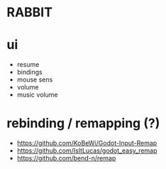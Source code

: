 # RABBIT

# ui

- resume
- bindings
- mouse sens
- volume
- music volume

# rebinding / remapping (?)

- https://github.com/KoBeWi/Godot-Input-Remap
- https://github.com/IsItLucas/godot_easy_remap
- https://github.com/bend-n/remap
